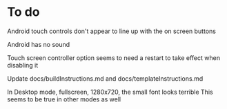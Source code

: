 # To do

Android touch controls don't appear to line up with the on screen buttons

Android has no sound

Touch screen controller option seems to need a restart to take effect when disabling it

Update docs/buildInstructions.md and docs/templateInstructions.md

In Desktop mode, fullscreen, 1280x720, the small font looks terrible
This seems to be true in other modes as well
